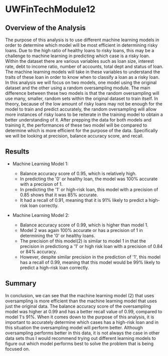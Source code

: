# UWFinTechModule12

## Overview of the Analysis

The purpose of this analysis is to use different machine learning models in order to determine which model will be most efficient in determining risky loans. Due to the high ratio of healthy loans to risky loans, this may be a challenge to machine learning in predicting which case is a risky loan. Within the dataset there are various variables such as loan size, interest rate, debt to income ratio, number of accounts, total dept and status of loan. The machine learning models will take in these variables to understand the traits of these loan in order to know when to classify a loan as a risky loan. In this analysis we will focus on two models, one model using the original dataset and the other using a random oversampling module. The main difference between these two models is that the random oversampling will use many, smaller, random sets within the original dataset to train itself. In theory, because of the low amount of risky loans may not be enough for the model to train and predict accurately, the random oversampling will allow more instances of risky loans to be reiterate in the training model to obtain a better understanding of it. After prepping the data for both models and training it, the performances of these two model will be compared to determine which is more efficient for the purpose of the data. Specifically we will be looking at precision, balance accuracy score, and recall.


## Results



* Machine Learning Model 1:
  * Balance accuracy score of 0.95, which is relatively high.
  * In predicting the '0' or healthy loan, the model was 100% accurate with a precision of 1.
  * In predicting the '1' or high-risk loan, this model with a precision of 0.85 shows that it was 85% accurate.
  * It had a recall of 0.91, meaning that it is 91% likely to predict a high-risk loan correctly.



* Machine Learning Model 2:
  * Balance accuracy score of 0.99, which is higher than model 1.
  * Model 2 was again 100% accurate or has a precision of 1 in determining the '0' or healthy loans.
  * The precision of this model(2) is similar to model 1 in that the precision in predictiong a '1' or high risk loan with a precision of 0.84 or 84% accuracy.
  * However, despite similar precision in the prediction of '1', this model has a recall of 0.99, meaning that this model would be 99% likely to predict a high-risk loan correctly.
  
  
## Summary

In conclusion, we can see that the machine learning model (2) that uses oversampling is more efficient than the machine learning model that uses just the original data. The balance accuracy score of the oversampling model was higher at 0.99 and has a better recall value of 0.99, compared to model 1's 91%. When it comes down to the purpose of this analysis, it is important to accurately determine which cases has a high-risk loan and in this situation the oversampling model will perform better. Although oversampling performs better in this data, it is not always the case in other data sets thus I would recommend trying out different learning models to figure out which model performs best to solve the problem that is being focused on.